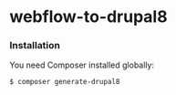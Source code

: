 # webflow-to-drupal8

### Installation

You need Composer installed globally:

```sh
$ composer generate-drupal8
```

